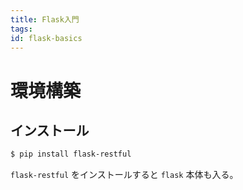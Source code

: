 ```yaml
---
title: Flask入門
tags:
id: flask-basics
---
```



# 環境構築

## インストール

```sh
$ pip install flask-restful
```

`flask-restful` をインストールすると `flask` 本体も入る。
